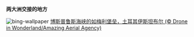 
**两大洲交接的地方**

![bing-wallpaper](https://www.bing.com/th?id=OHR.RumeliHisari_ZH-CN0185820275_1920x1080.jpg)
[博斯普鲁斯海峡的如梅利堡垒，土耳其伊斯坦布尔 (© Drone in Wonderland/Amazing Aerial Agency)](https://www.bing.com/search?q=%E5%A6%82%E6%A2%85%E5%88%A9%E5%A0%A1%E5%9E%92&amp;form=hpcapt&amp;mkt=zh-cn)
  